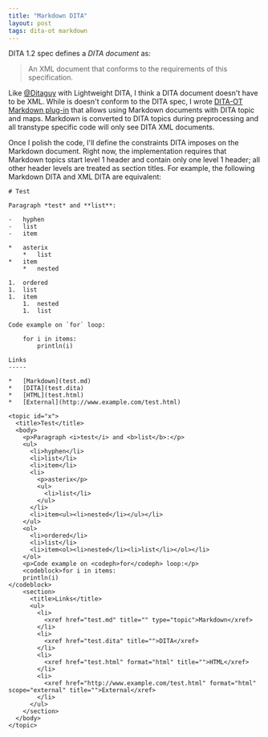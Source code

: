 ```yaml
---
title: "Markdown DITA"
layout: post
tags: dita-ot markdown
---
```

DITA 1.2 spec defines a *DITA document* as:

> An XML document that conforms to the requirements of this specification.

Like [@Ditaguy](https://twitter.com/Ditaguy) with Lightweight DITA, I think a DITA document doesn't have to be XML. While is doesn't conform to the DITA spec, I wrote [DITA-OT Markdown plug-in](https://github.com/jelovirt/dita-ot-markdown) that allows using Markdown documents with DITA topic and maps. Markdown is converted to DITA topics during preprocessing and all transtype specific code will only see DITA XML documents.

Once I polish the code, I'll define the constraints DITA imposes on the Markdown document. Right now, the implementation requires that Markdown topics start level 1 header and contain only one level 1 header; all other header levels are treated as section titles. For example, the following Markdown DITA and XML DITA are equivalent:

```
# Test

Paragraph *test* and **list**:

-   hyphen
-   list
-   item

*   asterix
    *   list
*   item
    *   nested

1.  ordered
1.  list
1.  item
    1.  nested
    1.  list

Code example on `for` loop:

    for i in items:
        println(i)

Links
-----

*   [Markdown](test.md)
*   [DITA](test.dita)
*   [HTML](test.html)
*   [External](http://www.example.com/test.html)
```

```
<topic id="x">
  <title>Test</title>
  <body>
    <p>Paragraph <i>test</i> and <b>list</b>:</p>
    <ul>
      <li>hyphen</li>
      <li>list</li>
      <li>item</li>
      <li>
        <p>asterix</p>
        <ul>
          <li>list</li>
        </ul>
      </li>
      <li>item<ul><li>nested</li></ul></li>
    </ul>
    <ol>
      <li>ordered</li>
      <li>list</li>
      <li>item<ol><li>nested</li><li>list</li></ol></li>
    </ol>
    <p>Code example on <codeph>for</codeph> loop:</p>
    <codeblock>for i in items:
    println(i)
</codeblock>
    <section>
      <title>Links</title>
      <ul>
        <li>
          <xref href="test.md" title="" type="topic">Markdown</xref>
        </li>
        <li>
          <xref href="test.dita" title="">DITA</xref>
        </li>
        <li>
          <xref href="test.html" format="html" title="">HTML</xref>
        </li>
        <li>
          <xref href="http://www.example.com/test.html" format="html" scope="external" title="">External</xref>
        </li>
      </ul>
    </section>
  </body>
</topic>
```

